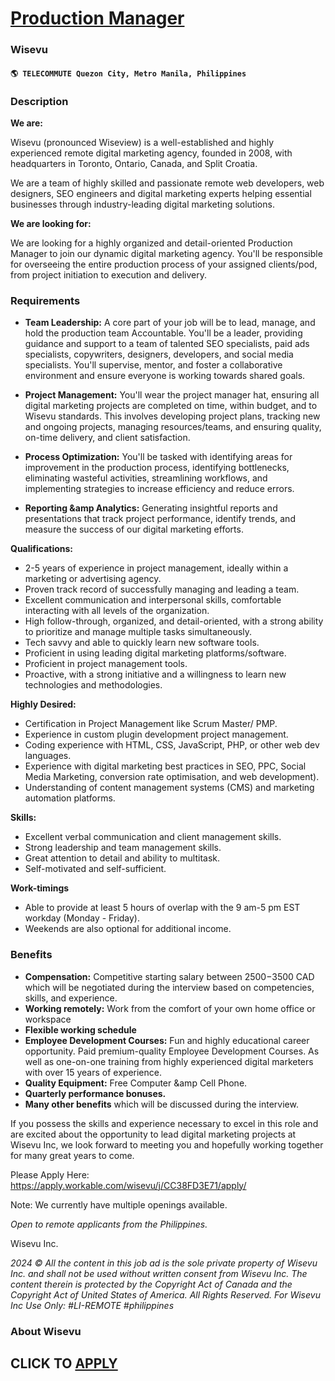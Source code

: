 # [Production Manager](https://www.remotewlb.com/apply/production-manager-87182)  
### Wisevu  
#### `🌎 TELECOMMUTE Quezon City, Metro Manila, Philippines`  

### **Description**

 **We are:**

Wisevu (pronounced Wiseview) is a well-established and highly experienced remote digital marketing agency, founded in 2008, with headquarters in Toronto, Ontario, Canada, and Split Croatia.

We are a team of highly skilled and passionate remote web developers, web designers, SEO engineers and digital marketing experts helping essential businesses through industry-leading digital marketing solutions.

 **We are looking for:**

We are looking for a highly organized and detail-oriented Production Manager to join our dynamic digital marketing agency. You'll be responsible for overseeing the entire production process of your assigned clients/pod, from project initiation to execution and delivery.

###  **Requirements**

  * **Team Leadership:** A core part of your job will be to lead, manage, and hold the production team Accountable. You'll be a leader, providing guidance and support to a team of talented SEO specialists, paid ads specialists, copywriters, designers, developers, and social media specialists. You'll supervise, mentor, and foster a collaborative environment and ensure everyone is working towards shared goals.

  * **Project Management:** You'll wear the project manager hat, ensuring all digital marketing projects are completed on time, within budget, and to Wisevu standards. This involves developing project plans, tracking new and ongoing projects, managing resources/teams, and ensuring quality, on-time delivery, and client satisfaction.

  * **Process Optimization:** You'll be tasked with identifying areas for improvement in the production process, identifying bottlenecks, eliminating wasteful activities, streamlining workflows, and implementing strategies to increase efficiency and reduce errors.

  * **Reporting &amp Analytics:** Generating insightful reports and presentations that track project performance, identify trends, and measure the success of our digital marketing efforts.

 **Qualifications:**

  * 2-5 years of experience in project management, ideally within a marketing or advertising agency.
  * Proven track record of successfully managing and leading a team.
  * Excellent communication and interpersonal skills, comfortable interacting with all levels of the organization.
  * High follow-through, organized, and detail-oriented, with a strong ability to prioritize and manage multiple tasks simultaneously.
  * Tech savvy and able to quickly learn new software tools.
  * Proficient in using leading digital marketing platforms/software.
  * Proficient in project management tools.
  * Proactive, with a strong initiative and a willingness to learn new technologies and methodologies.

**Highly Desired:**

  * Certification in Project Management like Scrum Master/ PMP.
  * Experience in custom plugin development project management.
  * Coding experience with HTML, CSS, JavaScript, PHP, or other web dev languages.
  * Experience with digital marketing best practices in SEO, PPC, Social Media Marketing, conversion rate optimisation, and web development).
  * Understanding of content management systems (CMS) and marketing automation platforms.

**Skills:**

  * Excellent verbal communication and client management skills.
  * Strong leadership and team management skills.
  * Great attention to detail and ability to multitask.
  * Self-motivated and self-sufficient.

**Work-timings**

  * Able to provide at least 5 hours of overlap with the 9 am-5 pm EST workday (Monday - Friday).
  * Weekends are also optional for additional income.

### **Benefits**

  * **Compensation:** Competitive starting salary between $2500-$3500 CAD which will be negotiated during the interview based on competencies, skills, and experience.
  * **Working remotely:** Work from the comfort of your own home office or workspace
  * **Flexible working schedule**
  * **Employee Development Courses:** Fun and highly educational career opportunity. Paid premium-quality Employee Development Courses. As well as one-on-one training from highly experienced digital marketers with over 15 years of experience.
  * **Quality Equipment:** Free Computer &amp Cell Phone.
  * **Quarterly performance bonuses.**
  * **Many other benefits** which will be discussed during the interview.

If you possess the skills and experience necessary to excel in this role and are excited about the opportunity to lead digital marketing projects at Wisevu Inc, we look forward to meeting you and hopefully working together for many great years to come.

Please Apply Here: https://apply.workable.com/wisevu/j/CC38FD3E71/apply/

Note: We currently have multiple openings available.

_Open to remote applicants from the Philippines._

Wisevu Inc.

 _2024 © All the content in this job ad is the sole private property of Wisevu Inc. and shall not be used without written consent from Wisevu Inc. The content therein is protected by the Copyright Act of Canada and the Copyright Act of United States of America. All Rights Reserved. For Wisevu Inc Use Only: #LI-REMOTE #philippines_

###  **About Wisevu**

  
## CLICK TO [APPLY](https://www.remotewlb.com/apply/production-manager-87182)

